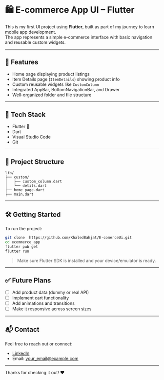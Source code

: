 # 🛍️ E-commerce App UI – Flutter

This is my first UI project using **Flutter**, built as part of my journey to learn mobile app development.  
The app represents a simple e-commerce interface with basic navigation and reusable custom widgets.

---

## 📱 Features

- Home page displaying product listings
- Item Details page (`ItemDetails`) showing product info
- Custom reusable widgets like `CustomColumn`
- Integrated AppBar, BottomNavigationBar, and Drawer
- Well-organized folder and file structure

---

## 🚀 Tech Stack

- Flutter 💙
- Dart
- Visual Studio Code
- Git

---

## 📂 Project Structure

```
lib/
├── custom/
│   ├── custom_column.dart
│   └── detils.dart
├── home_page.dart
├── main.dart
```

---


## 🛠️ Getting Started

To run the project:

```bash
git clone  https://github.com/KhaledBahjat/E-comerceUi.git
cd ecommerce_app
flutter pub get
flutter run
```

> Make sure Flutter SDK is installed and your device/emulator is ready.

---
## ✅ Future Plans

- [ ] Add product data (dummy or real API)
- [ ] Implement cart functionality
- [ ] Add animations and transitions
- [ ] Make it responsive across screen sizes

---

## 📬 Contact

Feel free to reach out or connect:

- [LinkedIn](https://linkedin.com/in/yourprofile)
- Email: your_email@example.com

---

Thanks for checking it out! ❤️
